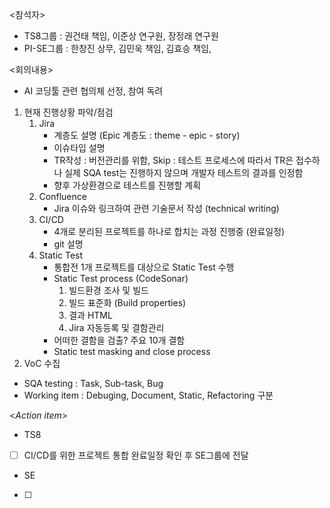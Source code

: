 <참석자>
- TS8그룹 : 권건태 책임, 이준상 연구원, 장정래 연구원
- PI-SE그룹 : 한창진 상무, 김민욱 책임, 김효승 책임, 

<회의내용>
- AI 코딩툴 관련 협의체 선정, 참여 독려

1. 현재 진행상황 파악/점검
	1. Jira
		- 계층도 설명 (Epic 계층도 : theme - epic - story)
		- 이슈타입 설명
		- TR작성 : 버전관리를 위함, Skip : 테스트 프로세스에 따라서 TR은 접수하나 실제 SQA test는 진행하지 않으며 개발자 테스트의 결과를 인정함
		- 향후 가상환경으로 테스트를 진행할 계획
	2. Confluence
		- Jira 이슈와 링크하여 관련 기술문서 작성 (technical writing)
	3. CI/CD
		- 4개로 분리된 프로젝트를 하나로 합치는 과정 진행중 (완료일정)
		- git 설명
	4. Static Test
		- 통합전 1개 프로젝트를 대상으로 Static Test 수행
		- Static Test process (CodeSonar)
			1. 빌드환경 조사 및 빌드
			2. 빌드 표준화 (Build properties)
			3. 결과 HTML
			4. Jira 자동등록 및 결함관리
		- 어떠한 결함을 검출? 주요 10개 결함
		- Static test masking and close process
2. VoC 수집

- SQA testing : Task, Sub-task, Bug
- Working item : Debuging, Document, Static, Refactoring 구분

<*Action item*>
- TS8
- [ ] CI/CD를 위한 프로젝트 통합 완료일정 확인 후 SE그룹에 전달

- SE
- [ ] 